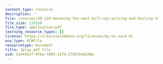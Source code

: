 ```yaml
---
content_type: resource
description: ''
file: /courses/20-219-becoming-the-next-bill-nye-writing-and-hosting-the-educational-show-january-iap-2015/5a4435ef9f6af66912f427921b462d6e_VHyCh1mDneE.pdf
file_size: 133310
file_type: application/pdf
learning_resource_types: []
license: https://creativecommons.org/licenses/by-nc-sa/4.0/
ocw_type: OCWFile
resourcetype: Document
title: 3play pdf file
uid: 5a4435ef-9f6a-f669-12f4-27921b462d6e
---
```

